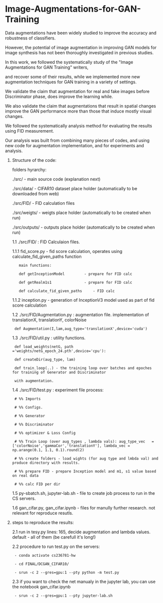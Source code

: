 # Image-Augmentations-for-GAN-Training


Data augmentations have been widely studied to improve the accuracy and robustness of classifiers.

However, the potential of image augmentation in improving GAN models for image synthesis has not been thoroughly investigated in previous studies.

In this work, we followed the systematically study of the "Image Augmentations for GAN Training" writers,

and recover some of their results, while we implemented more new augmentation techniques for GAN training in a variety of settings.

We validate the claim that augmentation for real and fake images before Discriminator phase, does improve the learning while. 

We also validate the claim that augmentations that result in spatial changes improve the GAN performance more than those that induce mostly visual changes.


We followed the systematically analysis method for evaluating the results using FID measurement. 

Our analysis was built from combining many pieces of codes, and using new code for augmentation implementation, and for experiments and analysis.


1. Structure of the code:

	folders hyrarchy:
	
	./src/					- main source code (explanation next)
	
	./src/data/				- CIFAR10 dataset place holder (automatically to be downloaded from web)
	
	./src/FID/				- FID calculation files
	
	./src/weigts/			- weigts place holder (automatically to be created when run)
	
	./src/outputs/			- outputs place holder (automatically to be created when run)
	

	
	1.1 ./src/FID/ : FID Calculaion files.
	
	1.1.1 fid_score.py - fid score calculation, operates using calculate_fid_given_paths function
	
 	      main functions:
	      
	      def getInceptionModel			- prepare for FID calc
				
	      def getRealm1s1				- prepare for FID calc
				
	      def calculate_fid_given_paths		- FID calc
				
	1.1.2 inception.py - generation of InceptionV3 model used as part of fid score calculation
		
	1.2 ./src/FID/Augmentation.py : augmentation file. 
		implementation of translationX, translationY, colorNoise
		
		def Augmentation(I,lam,aug_type='translationX',device='cuda')
		

	1.3 ./src/FID/util.py : utility functions.
	
		def load_weights(netG, path ='weights/netG_epoch_24.pth',device='cpu'):
		
		def createDir(aug_type, lam)
		
		def train_loop(..) - the training loop over batches and epoches for training of Generator and Discriminator 
		
		with augmentation.
		
	1.4 ./src/FID/test.py : experiment file process:

		# %% Imports

		# %% Configs.

		# %% Generator

		# %% Discriminator

		# %% optimizer & Loss Config

		# %% Train Loop (over aug_types , lambda vals): aug_type_vec   = ['colorNoise','gammaCor','translationY'], lambda_vec = np.arange(0.1, 1.1, 0.1).round(2)

		# %% create folders - load wights (for aug type and lmbda val) and produce directory with results.

		# %% prepare FID - prepare Inception model and m1, s1 value based on real data

		# %% calc FID per dir 
	
							
	1.5 py-sbatch.sh, jupyter-lab.sh  - file to create job process to run in the CS servers.
	
	1.6 gan_cifar.py, gan_cifar.ipynb - files for manully further research. not relevant for reproduce resutls. 
	
	
		
2. steps to reproduce the results:

	2.1 run in tesy.py lines: 165, decide augmentation and lambda values. default -  all of them (be carefull it's long!)
	
	2.2 procedure to run test.py on the servers: 
	
		- conda activate cs236781-hw
		
		- cd FINAL/DCGAN_CIFAR10/
		
		- srun -c 2 --gres=gpu:1 --pty python -m test.py
		
	2.3 if you want to check the net manualy in the jupyter lab, you can use the notebook gan_cifar.ipynb
	
		- srun -c 2 --gres=gpu:1 --pty jupyter-lab.sh
		
			
